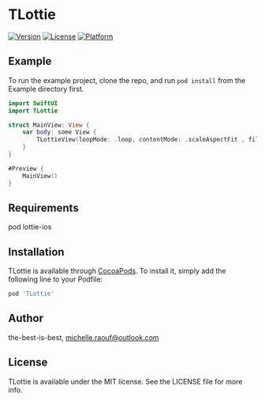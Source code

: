 # TLottie

[![Version](https://img.shields.io/cocoapods/v/TLottie.svg?style=flat)](https://cocoapods.org/pods/TLottie)
[![License](https://img.shields.io/cocoapods/l/TLottie.svg?style=flat)](https://cocoapods.org/pods/TLottie)
[![Platform](https://img.shields.io/cocoapods/p/TLottie.svg?style=flat)](https://cocoapods.org/pods/TLottie)

## Example

To run the example project, clone the repo, and run `pod install` from the Example directory first.

```swift
import SwiftUI
import TLottie

struct MainView: View {
    var body: some View {
        TLottieView(loopMode: .loop, contentMode: .scaleAspectFit , fileName: "loading" ).frame(width: 160, height: 60, alignment: .center)
    }
}

#Preview {
    MainView()
}

```

## Requirements
 pod lottie-ios

## Installation

TLottie is available through [CocoaPods](https://cocoapods.org). To install
it, simply add the following line to your Podfile:

```ruby
pod 'TLottie'
```

## Author

the-best-is-best, michelle.raouf@outlook.com

## License

TLottie is available under the MIT license. See the LICENSE file for more info.
